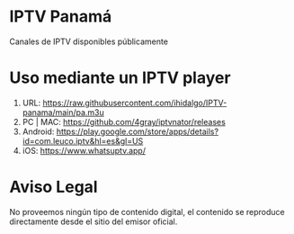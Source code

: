 # IPTV Panamá
Canales de IPTV disponibles públicamente

# Uso mediante un IPTV player
1. URL: https://raw.githubusercontent.com/ihidalgo/IPTV-panama/main/pa.m3u
2. PC | MAC: https://github.com/4gray/iptvnator/releases
3. Android: https://play.google.com/store/apps/details?id=com.leuco.iptv&hl=es&gl=US
4. iOS: https://www.whatsuptv.app/

# Aviso Legal
No proveemos ningún tipo de contenido digital, el contenido se reproduce directamente desde el sitio del emisor oficial.